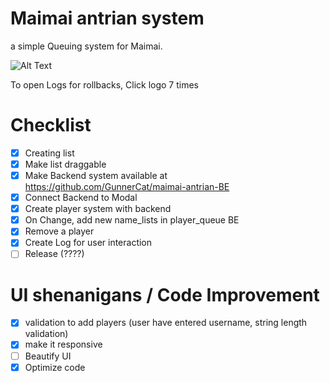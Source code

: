 # Maimai antrian system 
a simple Queuing system for Maimai.

![Alt Text](https://github.com/GunnerCat/maimai-antrian-react/assets/35151526/6f98cee2-a51e-4f8e-83c7-c676d244c14e)

To open Logs for rollbacks, Click logo 7 times








# Checklist

- [x] Creating list
- [x] Make list draggable
- [x] Make Backend system available at https://github.com/GunnerCat/maimai-antrian-BE
- [x] Connect Backend to Modal
- [x] Create player system with backend
- [x] On Change, add new name_lists in player_queue BE
- [x] Remove a player
- [x] Create Log for user interaction
- [ ] Release (????)

# UI shenanigans / Code Improvement

- [x] validation to add players (user have entered username, string length validation)
- [x] make it responsive
- [ ] Beautify UI
- [x] Optimize code
